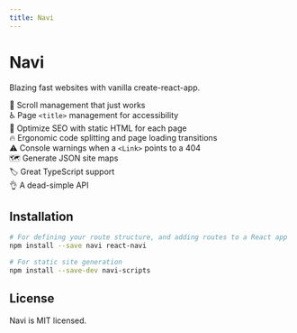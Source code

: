```yaml
---
title: Navi
---
```


Navi
====

Blazing fast websites with vanilla create-react-app.

📜 Scroll management that just works<br />
♿️ Page `<title>` management for accessibility<br />
🚀 Optimize SEO with static HTML for each page<br />
🔥 Ergonomic code splitting and page loading transitions<br />
⚠️ Console warnings when a `<Link>` points to a 404<br />
🗺️ Generate JSON site maps<br />
🏷️ Great TypeScript support<br />
👌 A dead-simple API<br />


Installation
------------

```bash
# For defining your route structure, and adding routes to a React app
npm install --save navi react-navi

# For static site generation
npm install --save-dev navi-scripts
```


License
-------

Navi is MIT licensed.
